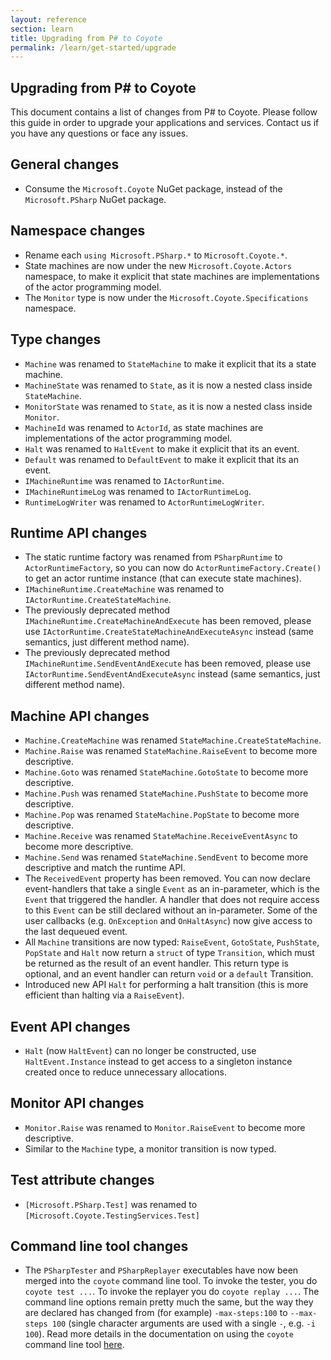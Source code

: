 ```yaml
---
layout: reference
section: learn
title: Upgrading from P# to Coyote
permalink: /learn/get-started/upgrade
---
```


## Upgrading from P# to Coyote
This document contains a list of changes from P# to Coyote. Please follow this guide in order to upgrade your applications and services. Contact us if you have any questions or face any issues.

## General changes
- Consume the `Microsoft.Coyote` NuGet package, instead of the `Microsoft.PSharp` NuGet package.

## Namespace changes
- Rename each `using Microsoft.PSharp.*` to `Microsoft.Coyote.*`.
- State machines are now under the new `Microsoft.Coyote.Actors` namespace, to make it explicit
that state machines are implementations of the actor programming model.
- The `Monitor` type is now under the `Microsoft.Coyote.Specifications` namespace.

## Type changes
- `Machine` was renamed to `StateMachine` to make it explicit that its a state machine.
- `MachineState` was renamed to `State`, as it is now a nested class inside `StateMachine`.
- `MonitorState` was renamed to `State`, as it is now a nested class inside `Monitor`.
- `MachineId` was renamed to `ActorId`, as state machines are implementations of the
actor programming model.
- `Halt` was renamed to `HaltEvent` to make it explicit that its an event.
- `Default` was renamed to `DefaultEvent` to make it explicit that its an event.
- `IMachineRuntime` was renamed to `IActorRuntime`.
- `IMachineRuntimeLog` was renamed to `IActorRuntimeLog`.
- `RuntimeLogWriter` was renamed to `ActorRuntimeLogWriter`.

## Runtime API changes
- The static runtime factory was renamed from `PSharpRuntime` to `ActorRuntimeFactory`, so you can now do `ActorRuntimeFactory.Create()` to get an actor runtime instance (that can execute state machines).
- `IMachineRuntime.CreateMachine` was renamed to `IActorRuntime.CreateStateMachine`.
- The previously deprecated method `IMachineRuntime.CreateMachineAndExecute` has been removed, please use `IActorRuntime.CreateStateMachineAndExecuteAsync` instead (same semantics, just different method name).
- The previously deprecated method `IMachineRuntime.SendEventAndExecute` has been removed, please use `IActorRuntime.SendEventAndExecuteAsync` instead (same semantics, just different method name).

## Machine API changes
- `Machine.CreateMachine` was renamed `StateMachine.CreateStateMachine`.
- `Machine.Raise` was renamed `StateMachine.RaiseEvent` to become more descriptive.
- `Machine.Goto` was renamed `StateMachine.GotoState` to become more descriptive.
- `Machine.Push` was renamed `StateMachine.PushState` to become more descriptive.
- `Machine.Pop` was renamed `StateMachine.PopState` to become more descriptive.
- `Machine.Receive` was renamed `StateMachine.ReceiveEventAsync` to become more descriptive.
- `Machine.Send` was renamed `StateMachine.SendEvent` to become more descriptive and match the runtime API.
- The `ReceivedEvent` property has been removed. You can now declare event-handlers that take a single `Event` as an in-parameter, which is the `Event` that triggered the handler. A handler that does not require access to this `Event` can be still declared without an in-parameter. Some of the user callbacks (e.g. `OnException` and `OnHaltAsync`) now give access to the last dequeued event.
- All `Machine` transitions are now typed: `RaiseEvent`, `GotoState`, `PushState`, `PopState` and `Halt` now return a `struct` of type `Transition`, which must be returned as the result of an event handler. This return type is optional, and an event handler can return `void` or a `default` Transition.
- Introduced new API `Halt` for performing a halt transition (this is more efficient than halting via a `RaiseEvent`).

## Event API changes
- `Halt` (now `HaltEvent`) can no longer be constructed, use `HaltEvent.Instance` instead to get access to a singleton instance created once to reduce unnecessary allocations.

## Monitor API changes
- `Monitor.Raise` was renamed to `Monitor.RaiseEvent` to become more descriptive.
- Similar to the `Machine` type, a monitor transition is now typed.

## Test attribute changes
- `[Microsoft.PSharp.Test]` was renamed  to `[Microsoft.Coyote.TestingServices.Test]`

## Command line tool changes
- The `PSharpTester` and `PSharpReplayer` executables have now been merged into the `coyote` command line tool.
To invoke the tester, you do `coyote test ...`. To invoke the replayer you do `coyote replay ...`. The command
line options remain pretty much the same, but the way they are declared has changed from (for example)
`-max-steps:100` to `--max-steps 100` (single character arguments are used with a single `-`, e.g. `-i 100`).
Read more details in the documentation on using the `coyote` command line tool [here](/coyote/learn/tools/testing).
